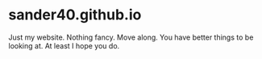 # sander40.github.io

Just my website.
Nothing fancy.
Move along.
You have better things to be looking at.
At least I hope you do.
